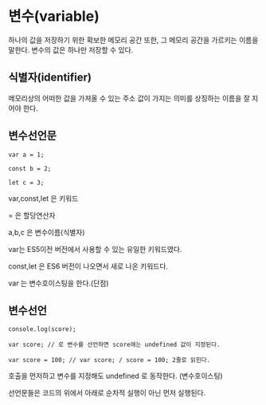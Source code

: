 # 변수(variable)

하나의 값을 저장하기 위한 확보한 메모리 공간 또한, 그 메모리 공간을 가르키는 이름을 말한다.
변수의 값은 하나만 저장할 수 있다.

## 식별자(identifier)

메모리상의 어떠한 값을 가져올 수 있는 주소
값이 가지는 의미를 상징하는 이름을 잘 지어야 한다.

## 변수선언문

```
var a = 1;

const b = 2;

let c = 3;
```

var,const,let 은 키워드

= 은 할당연산자

a,b,c 은 변수이름(식별자) 

var는 ES5이전 버전에서 사용할 수 있는 유일한 키워드였다.

const,let 은 ES6 버전이 나오면서 새로 나온 키워드다.

var 는 변수호이스팅을 한다.(단점)

## 변수선언

```
console.log(score);

var score; // 로 변수를 선언하면 score에는 undefined 값이 지정된다.

var score = 100; // var score; / score = 100; 2줄로 읽힌다.
```

호출을 먼저하고 변수를 지정해도 undefined 로 동작한다. (변수호이스팅)

선언문들은 코드의 위에서 아래로 순차적 실행이 아닌 먼저 실행된다.
